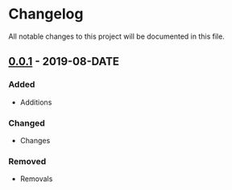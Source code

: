 # Changelog

All notable changes to this project will be documented in this file.

## [0.0.1] - 2019-08-DATE

### Added

- Additions

### Changed

- Changes

### Removed

- Removals

[0.0.1]: https://github.com/cooperbarth/Apollo-server/releases/tag/v0.0.1
